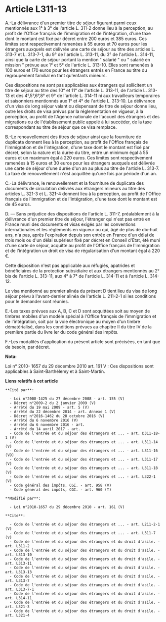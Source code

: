 # Article L311-13

A.-La délivrance d'un premier titre de séjour figurant parmi ceux mentionnés aux 1° à 3° de l'article L. 311-2 donne lieu à
la perception, au profit de l'Office français de l'immigration et de l'intégration, d'une taxe dont le montant est fixé par
décret entre 200 euros et 385 euros. Ces limites sont respectivement ramenées à 55 euros et 70 euros pour les étrangers
auxquels est délivrée une carte de séjour au titre des articles L. 313-7 et L. 313-7-1, du 9° de l'article L. 313-11, du 3°
de l'article L. 314-11, ainsi que la carte de séjour portant la mention " salarié " ou " salarié en mission " prévue aux 1°
et 5° de l'article L. 313-10. Elles sont ramenées à 100 euros et 170 euros pour les étrangers entrés en France au titre du
regroupement familial en tant qu'enfants mineurs. 

Ces dispositions ne sont pas applicables aux étrangers qui sollicitent un titre de séjour au titre des 10° et 11° de
l'article L. 313-11, de l'article L. 313-13 et des 4°,5°,6°,8° et 9° de l'article L. 314-11 ni aux travailleurs temporaires
et saisonniers mentionnés aux 1° et 4° de l'article L. 313-10. La délivrance d'un visa de long séjour valant ou dispensant de
titre de séjour donne lieu, outre les droits de visa prévus par la réglementation en vigueur, à la perception, au profit de
l'Agence nationale de l'accueil des étrangers et des migrations ou de l'établissement public appelé à lui succéder, de la
taxe correspondant au titre de séjour que ce visa remplace.

B.-Le renouvellement des titres de séjour ainsi que la fourniture de duplicata donnent lieu à la perception, au profit de
l'Office français de l'immigration et de l'intégration, d'une taxe dont le montant est fixé par décret, selon la nature et la
durée du titre, entre un minimum égal à 55 euros et un maximum égal à 220 euros. Ces limites sont respectivement ramenées à
15 euros et 30 euros pour les étrangers auxquels est délivrée une carte de séjour d'une durée d'un an au plus au titre de
l'article L. 313-7. La taxe de renouvellement n'est acquittée qu'une fois par période d'un an.

C.-La délivrance, le renouvellement et la fourniture de duplicata des documents de circulation délivrés aux étrangers mineurs
au titre des articles L. 321-3 et L. 321-4 donnent lieu à la perception, au profit de l'Office français de l'immigration et
de l'intégration, d'une taxe dont le montant est de 45 euros.

D. ― Sans préjudice des dispositions de l'article L. 311-7, préalablement à la délivrance d'un premier titre de séjour,
l'étranger qui n'est pas entré en France muni des documents et visas exigés par les conventions internationales et les
règlements en vigueur ou qui, âgé de plus de dix-huit ans, n'a pas, après l'expiration depuis son entrée en France d'un délai
de trois mois ou d'un délai supérieur fixé par décret en Conseil d'Etat, été muni d'une carte de séjour, acquitte au profit
de l'Office français de l'immigration et de l'intégration un droit de visa de régularisation d'un montant égal à 220 €. 

Cette disposition n'est pas applicable aux réfugiés, apatrides et bénéficiaires de la protection subsidiaire et aux étrangers
mentionnés au 2° bis de l'article L. 313-11, aux 4° à 7° de l'article L. 314-11 et à l'article L. 314-12. 

Le visa mentionné au premier alinéa du présent D tient lieu du visa de long séjour prévu à l'avant-dernier alinéa de
l'article L. 211-2-1 si les conditions pour le demander sont réunies.

E.-Les taxes prévues aux A, B, C et D sont acquittées soit au moyen de timbres mobiles d'un modèle spécial à l'Office
français de l'immigration et de l'intégration, soit par la voie électronique au moyen d'un timbre dématérialisé, dans les
conditions prévues au chapitre II du titre IV de la première partie du livre Ier du code général des impôts.

F.-Les modalités d'application du présent article sont précisées, en tant que de besoin, par décret.

**Nota:**

Loi n° 2010- 1657 du 29 décembre 2010 art. 161 V : Ces dispositions sont applicables à Saint-Barthélemy et à Saint-Martin.

**Liens relatifs à cet article**

	**Cité par**:

	  - Loi n°2008-1425 du 27 décembre 2008 - art. 155 (V)
	  - Décret n°2009-2 du 2 janvier 2009 (V)
	  - Arrêté du 19 mai 2009 - art. 5 (V)
	  - Arrêté du 22 décembre 2014 - art. Annexe 1 (V)
	  - Décret n°2016-1462 du 28 octobre 2016 (V)
	  - Arrêté du 6 novembre 2016 (V)
	  - Arrêté du 6 novembre 2016 - art.
	  - Arrêté du 14 avril 2017 - art.
	  - Code de l'entrée et du séjour des étrangers et ... - art. D311-18-1 (V)
	  - Code de l'entrée et du séjour des étrangers et ... - art. L311-14 (V)
	  - Code de l'entrée et du séjour des étrangers et ... - art. L311-16 (VD)
	  - Code de l'entrée et du séjour des étrangers et ... - art. L311-17 (V)
	  - Code de l'entrée et du séjour des étrangers et ... - art. L311-18 (V)
	  - Code de l'entrée et du séjour des étrangers et ... - art. L322-1 (V)
	  - Code général des impôts, CGI. - art. 958 (V)
	  - Code général des impôts, CGI. - art. 960 (T)

	**Modifié par**:

	  - Loi n°2010-1657 du 29 décembre 2010 - art. 161 (V)

	**Cite**:

	  - Code de l'entrée et du séjour des étrangers et ... - art. L211-2-1 (V)
	  - Code de l'entrée et du séjour des étrangers et ... - art. L311-7 (V)
	  - Code de l'entrée et du séjour des étrangers et du droit d'asile. - art. L311-2
	  - Code de l'entrée et du séjour des étrangers et du droit d'asile. - art. L313-10
	  - Code de l'entrée et du séjour des étrangers et du droit d'asile. - art. L313-11
	  - Code de l'entrée et du séjour des étrangers et du droit d'asile. - art. L313-13
	  - Code de l'entrée et du séjour des étrangers et du droit d'asile. - art. L313-7
	  - Code de l'entrée et du séjour des étrangers et du droit d'asile. - art. L313-7-1
	  - Code de l'entrée et du séjour des étrangers et du droit d'asile. - art. L314-11
	  - Code de l'entrée et du séjour des étrangers et du droit d'asile. - art. L321-3
	  - Code de l'entrée et du séjour des étrangers et du droit d'asile. - art. L321-4
